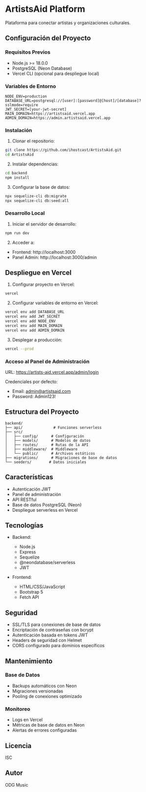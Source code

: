# ArtistsAid Platform

Plataforma para conectar artistas y organizaciones culturales.

## Configuración del Proyecto

### Requisitos Previos
- Node.js >= 18.0.0
- PostgreSQL (Neon Database)
- Vercel CLI (opcional para despliegue local)

### Variables de Entorno
```env
NODE_ENV=production
DATABASE_URL=postgresql://[user]:[password]@[host]/[database]?sslmode=require
JWT_SECRET=[your-jwt-secret]
MAIN_DOMAIN=https://artistsaid.vercel.app
ADMIN_DOMAIN=https://admin.artistsaid.vercel.app
```

### Instalación

1. Clonar el repositorio:
```bash
git clone https://github.com/ihostcast/ArtistsAid.git
cd ArtistsAid
```

2. Instalar dependencias:
```bash
cd backend
npm install
```

3. Configurar la base de datos:
```bash
npx sequelize-cli db:migrate
npx sequelize-cli db:seed:all
```

### Desarrollo Local

1. Iniciar el servidor de desarrollo:
```bash
npm run dev
```

2. Acceder a:
- Frontend: http://localhost:3000
- Panel Admin: http://localhost:3000/admin

## Despliegue en Vercel

1. Configurar proyecto en Vercel:
```bash
vercel
```

2. Configurar variables de entorno en Vercel:
```bash
vercel env add DATABASE_URL
vercel env add JWT_SECRET
vercel env add NODE_ENV
vercel env add MAIN_DOMAIN
vercel env add ADMIN_DOMAIN
```

3. Desplegar a producción:
```bash
vercel --prod
```

### Acceso al Panel de Administración

URL: https://artists-aid.vercel.app/admin/login

Credenciales por defecto:
- Email: admin@artistsaid.com
- Password: Admin123!

## Estructura del Proyecto

```
backend/
├── api/              # Funciones serverless
├── src/
│   ├── config/      # Configuración
│   ├── models/      # Modelos de datos
│   ├── routes/      # Rutas de la API
│   ├── middleware/  # Middleware
│   └── public/      # Archivos estáticos
├── migrations/      # Migraciones de base de datos
└── seeders/        # Datos iniciales
```

## Características

- Autenticación JWT
- Panel de administración
- API RESTful
- Base de datos PostgreSQL (Neon)
- Despliegue serverless en Vercel

## Tecnologías

- Backend:
  - Node.js
  - Express
  - Sequelize
  - @neondatabase/serverless
  - JWT

- Frontend:
  - HTML/CSS/JavaScript
  - Bootstrap 5
  - Fetch API

## Seguridad

- SSL/TLS para conexiones de base de datos
- Encriptación de contraseñas con bcrypt
- Autenticación basada en tokens JWT
- Headers de seguridad con Helmet
- CORS configurado para dominios específicos

## Mantenimiento

### Base de Datos
- Backups automáticos con Neon
- Migraciones versionadas
- Pooling de conexiones optimizado

### Monitoreo
- Logs en Vercel
- Métricas de base de datos en Neon
- Alertas de errores configuradas

## Licencia

ISC

## Autor

ODG Music